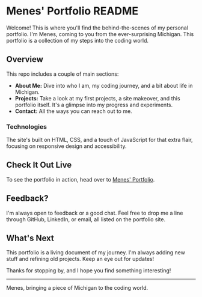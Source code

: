 # Menes' Portfolio README

Welcome! This is where you'll find the behind-the-scenes of my personal portfolio. I'm Menes, coming to you from the ever-surprising Michigan. This portfolio is a collection of my steps into the coding world.

## Overview

This repo includes a couple of main sections:

- **About Me:** Dive into who I am, my coding journey, and a bit about life in Michigan.
- **Projects:** Take a look at my first projects, a site makeover, and this portfolio itself. It's a glimpse into my progress and experiments.
- **Contact:** All the ways you can reach out to me.

### Technologies

The site's built on HTML, CSS, and a touch of JavaScript for that extra flair, focusing on responsive design and accessibility.

## Check It Out Live

To see the portfolio in action, head over to [Menes' Portfolio](https://enduringtimes.github.io/port/).

## Feedback?

I'm always open to feedback or a good chat. Feel free to drop me a line through GitHub, LinkedIn, or email, all listed on the portfolio site.

## What's Next

This portfolio is a living document of my journey. I'm always adding new stuff and refining old projects. Keep an eye out for updates!

Thanks for stopping by, and I hope you find something interesting!

---

Menes, bringing a piece of Michigan to the coding world.

